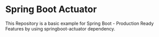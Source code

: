 # Spring Boot Actuator
 This Repository is a basic example for Spring Boot - Production Ready Features by using springboot-actuator dependency.
